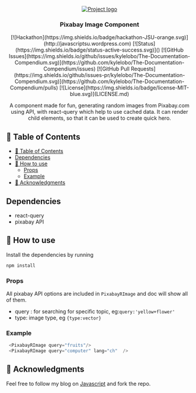 <p align="center">
  <a href="" rel="noopener">
 <img src="https://source.unsplash.com/random/250×250/?fruit" alt="Project logo"></a>
</p>
<h3 align="center">Pixabay Image Component</h3>

<div align="center">   
[![Hackathon](https://img.shields.io/badge/hackathon-JSU-orange.svg)](http://javascriptsu.wordpress.com)
[![Status](https://img.shields.io/badge/status-active-success.svg)]()
[![GitHub Issues](https://img.shields.io/github/issues/kylelobo/The-Documentation-Compendium.svg)](https://github.com/kylelobo/The-Documentation-Compendium/issues)
[![GitHub Pull Requests](https://img.shields.io/github/issues-pr/kylelobo/The-Documentation-Compendium.svg)](https://github.com/kylelobo/The-Documentation-Compendium/pulls)
[![License](https://img.shields.io/badge/license-MIT-blue.svg)](LICENSE.md)

</div>

<p align="center">  
  A component made for fun, generating random images from Pixabay.com using API, with react-query which help to use cached data. It can render child elements, so that it can be used to create quick hero.
</p>


## 📝 Table of Contents

- [📝 Table of Contents](#-table-of-contents)
- [Dependencies](#dependencies)
- [🧐 How to use <a name = "how-to"></a>](#-how-to-use-)
  - [Props](#props)
  - [Example](#example)
- [🎉 Acknowledgments <a name = "acknowledgments"></a>](#-acknowledgments-)

## Dependencies

* react-query
* pixabay API

## 🧐 How to use <a name = "how-to"></a>

Install the dependencies by running

```bash
npm install
```

### Props
All pixabay API options are included in `PixabayRImage` and doc will show all of them.

* query : for searching for specific topic, eg:`query:'yellow+flower'`
* type: image type, eg `{type:vector}`

### Example

```javascript
 <PixabayRImage query="fruits"/>
 <PixabayRImage query="computer" lang="ch"  />
```




## 🎉 Acknowledgments <a name = "acknowledgments"></a>

 Feel free to follow my blog on [Javascript](http:\\javascriptsu.wordpress.com) and fork the repo.
